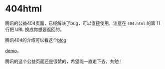 # 404html
腾讯的公益404页面，已经解决了bug，可以直接使用，注意在 `404.html` 的第 11 行把 URL 换成你想要返回的。

腾讯404的介绍可以看这个[blog ](http://songjz.coding.me/blog/2016/09/07/%E8%85%BE%E8%AE%AF404%E5%85%AC%E7%9B%8A%E9%A1%B5%E9%9D%A2/)

[demo](http://yuren.space/404)。

腾讯的这个公益页面还是很赞的，希望能一直走下去，共勉！
